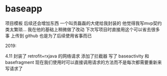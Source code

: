 # baseapp
项目模板   后续还会增加东西
一个叫贡磊磊的大佬给我封装的 他觉得我写mvp契约类太繁琐... 我在他的基础上稍微做了改动  下次写项目时直接用这个可以省去很多事
上传到 github 也是为了后续使用省事而已

2019:

4.11 封装了 retrofit+rxjava 的网络请求 添加了拦截器 写了 baseactivity 和 basefragment 现在我们使用时可以直接调用请求的方法而不是每次都需要重新来写请求了 

